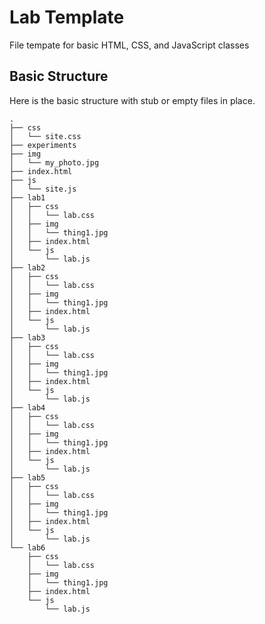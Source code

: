 # Lab Template

File tempate for basic HTML, CSS, and JavaScript classes

## Basic Structure

Here is the basic structure with stub or empty files in place.

    .
    ├── css
    │   └── site.css
    ├── experiments
    ├── img
    │   └── my_photo.jpg
    ├── index.html
    ├── js
    │   └── site.js
    ├── lab1
    │   ├── css
    │   │   └── lab.css
    │   ├── img
    │   │   └── thing1.jpg
    │   ├── index.html
    │   └── js
    │       └── lab.js
    ├── lab2
    │   ├── css
    │   │   └── lab.css
    │   ├── img
    │   │   └── thing1.jpg
    │   ├── index.html
    │   └── js
    │       └── lab.js
    ├── lab3
    │   ├── css
    │   │   └── lab.css
    │   ├── img
    │   │   └── thing1.jpg
    │   ├── index.html
    │   └── js
    │       └── lab.js
    ├── lab4
    │   ├── css
    │   │   └── lab.css
    │   ├── img
    │   │   └── thing1.jpg
    │   ├── index.html
    │   └── js
    │       └── lab.js
    ├── lab5
    │   ├── css
    │   │   └── lab.css
    │   ├── img
    │   │   └── thing1.jpg
    │   ├── index.html
    │   └── js
    │       └── lab.js
    └── lab6
        ├── css
        │   └── lab.css
        ├── img
        │   └── thing1.jpg
        ├── index.html
        └── js
            └── lab.js

